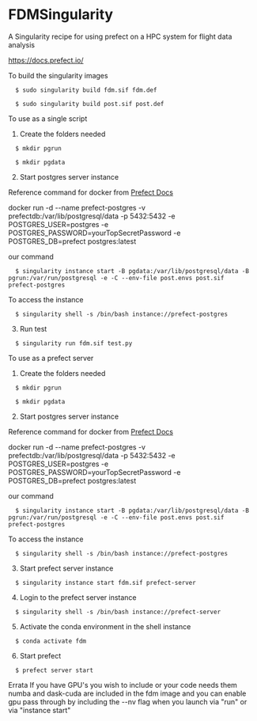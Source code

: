 # FDMSingularity
A Singularity recipe for using prefect on a HPC system for flight data analysis

https://docs.prefect.io/


To build the singularity images
```
  $ sudo singularity build fdm.sif fdm.def   
```
```                                     
  $ sudo singularity build post.sif post.def 
```
  
To use as a single script
1. Create the folders needed
```
  $ mkdir pgrun
```
```
  $ mkdir pgdata
```

2. Start postgres server instance

Reference command for docker from [Prefect Docs](https://docs.prefect.io/2.10.3/concepts/database/#configuring-a-postgresql-database)

docker run -d --name prefect-postgres -v prefectdb:/var/lib/postgresql/data -p 5432:5432 -e POSTGRES_USER=postgres -e POSTGRES_PASSWORD=yourTopSecretPassword -e POSTGRES_DB=prefect postgres:latest

our command
```
  $ singularity instance start -B pgdata:/var/lib/postgresql/data -B pgrun:/var/run/postgresql -e -C --env-file post.envs post.sif  prefect-postgres
```

To access the instance
```
  $ singularity shell -s /bin/bash instance://prefect-postgres
```

3. Run test
```
  $ singularity run fdm.sif test.py
```


To use as a prefect server
1. Create the folders needed
```
  $ mkdir pgrun
```
```
  $ mkdir pgdata
```

2. Start postgres server instance

Reference command for docker from [Prefect Docs](https://docs.prefect.io/2.10.3/concepts/database/#configuring-a-postgresql-database)

docker run -d --name prefect-postgres -v prefectdb:/var/lib/postgresql/data -p 5432:5432 -e POSTGRES_USER=postgres -e POSTGRES_PASSWORD=yourTopSecretPassword -e POSTGRES_DB=prefect postgres:latest

our command
```
  $ singularity instance start -B pgdata:/var/lib/postgresql/data -B pgrun:/var/run/postgresql -e -C --env-file post.envs post.sif  prefect-postgres
```

To access the instance
```
  $ singularity shell -s /bin/bash instance://prefect-postgres
```

3. Start prefect server instance
```
  $ singularity instance start fdm.sif prefect-server

```

4. Login to the prefect server instance
```
  $ singularity shell -s /bin/bash instance://prefect-server

```
5. Activate the conda environment in the shell instance
```
  $ conda activate fdm

```
6. Start prefect
```
  $ prefect server start

```


Errata
If you have GPU's you wish to include or your code needs them numba and dask-cuda are included in the fdm image and you can enable gpu pass through by including the --nv flag when you launch via "run" or via "instance start"
